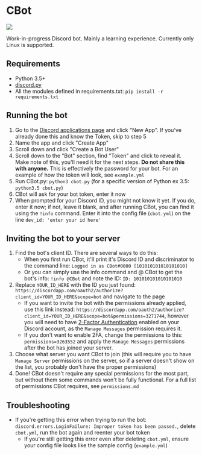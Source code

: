 # CBot

[<img src="https://img.shields.io/badge/discord-py-blue.svg">](https://github.com/Rapptz/discord.py)

Work-in-progress Discord bot. Mainly a learning experience. Currently only Linux is supported.

## Requirements

* Python 3.5+
* [discord.py](https://github.com/Rapptz/discord.py)
* All the modules defined in requirements.txt: `pip install -r requirements.txt`

## Running the bot

1. Go to the [Discord applications page](https://discordapp.com/developers/applications/me) and click "New App". If you've already done this and know the Token, skip to step 5
2. Name the app and click "Create App"
3. Scroll down and click "Create a Bot User"
4. Scroll down to the "Bot" section, find "Token" and click to reveal it. Make note of this, you'll need it for the next steps. **Do not share this with anyone.** This is effectively the password for your bot. For an example of how the token will look, see `example.yml`
5. Run CBot.py: `python3 cbot.py` (for a specific version of Python ex 3.5: `python3.5 cbot.py`)
6. CBot will ask for your bot token, enter it now
7. When prompted for your Discord ID, you might not know it yet. If you do, enter it now; if not, leave it blank, and after running CBot, you can find it using the `!info` command. Enter it into the config file (`cbot.yml`) on the line `dev_id: 'enter your id here'`

## Inviting the bot to your server

1. Find the bot's client ID. There are several ways to do this:
	* When you first run CBot, it'll print it's Discord ID and discriminator to the command line: `Logged in as CBot#0000 [101010101010101010]`
	* Or you can simply use the info command and @ CBot to get the bot's info: `!info @CBot` and note the ID: `ID: 101010101010101010`
2. Replace `YOUR_ID_HERE` with the ID you just found: `https://discordapp.com/oauth2/authorize?client_id=YOUR_ID_HERE&scope=bot` and navigate to the page
	* If you want to invite the bot with the permissions already applied, use this link instead: `https://discordapp.com/oauth2/authorize?client_id=YOUR_ID_HERE&scope=bot&permissions=3271744`, however you will need to have [2-Factor Authentication](https://support.discordapp.com/hc/en-us/articles/219576828-Setting-up-Two-Factor-Authentication) enabled on your Discord account, as the `Manage Messages` permission requires it. 
	* If you don't want to enable 2FA, change the permissions to this: `permissions=3263552` and apply the `Manage Messages` permissions after the bot has joined your server.
3. Choose what server you want CBot to join (this will require you to have `Manage Server` permissions on the server, so if a server doesn't show on the list, you probably don't have the proper permissions)
4. Done! CBot doesn't require any special permissions for the most part, but without them some commands won't be fully functional. For a full list of permissions CBot requires, see `permissions.md`

## Troubleshooting

* If you're getting this error when trying to run the bot: `discord.errors.LoginFailure: Improper token has been passed.`, delete `cbot.yml`, run the bot again and reenter your bot token
	* If you're still getting this error even after deleting `cbot.yml`, ensure your config file looks like the sample config (`example.yml`)